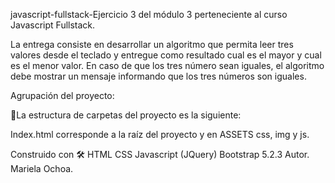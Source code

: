 javascript-fullstack-Ejercicio 3 del módulo 3 perteneciente al curso Javascript Fullstack.

La entrega consiste en desarrollar un algoritmo que permita leer tres valores desde el teclado
y entregue como resultado cual es el mayor y cual es el menor valor. En caso de que los tres
número sean iguales, el algoritmo debe mostrar un mensaje informando que los tres números 
son iguales.

Agrupación del proyecto:

🚀La estructura de carpetas del proyecto es la siguiente:

Index.html corresponde a la raíz del proyecto y en ASSETS css, img y js.

Construido con 🛠 HTML CSS Javascript (JQuery) Bootstrap 5.2.3 Autor. Mariela Ochoa.